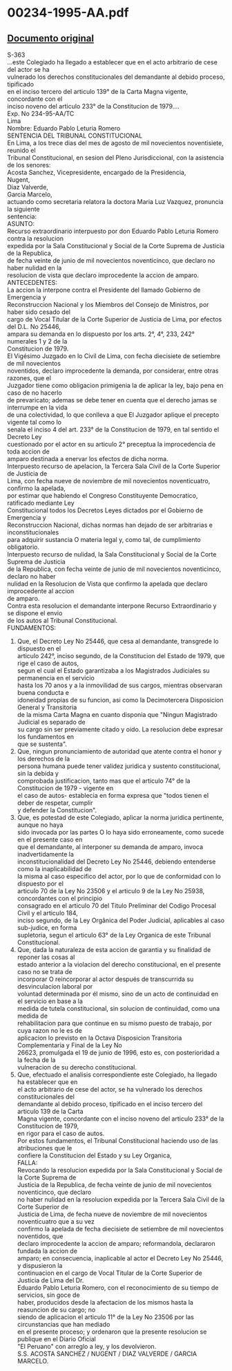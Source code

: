 
00234-1995-AA.pdf
=================
  
[Documento original](https://tc.gob.pe/jurisprudencia/1997/00234-1995-AA.pdf)  
---  
S-363  
...este Colegiado ha llegado a establecer que en el acto arbitrario de cese del actor se ha  
vulnerado los derechos constitucionales del demandante al debido proceso, tipificado  
en el inciso tercero del articulo 139° de la Carta Magna vigente, concordante con el  
inciso noveno del articulo 233° de la Constitucion de 1979....  
Exp. No 234-95-AA/TC  
Lima  
Nombre: Eduardo Pablo Leturia Romero  
SENTENCIA DEL TRIBUNAL CONSTITUCIONAL  
En Lima, a los trece dias del mes de agosto de mil novecientos noventisiete, reunido el  
Tribunal Constitucional, en sesion del Pleno Jurisdiccional, con la asistencia de los senores:  
Acosta Sanchez, Vicepresidente, encargado de la Presidencia,  
Nugent,  
Diaz Valverde,  
Garcia Marcelo,  
actuando como secretaria relatora la doctora Maria Luz Vazquez, pronuncia la siguiente  
sentencia:  
ASUNTO:  
Recurso extraordinario interpuesto por don Eduardo Pablo Leturia Romero contra la resolucion  
expedida por la Sala Constitucional y Social de la Corte Suprema de Justicia de la Republica,  
de fecha veinte de junio de mil novecientos noventicinco, que declaro no haber nulidad en la  
resolucion de vista que declaro improcedente la accion de amparo.  
ANTECEDENTES:  
La accion la interpone contra el Presidente del llamado Gobierno de Emergencia y  
Reconstruccion Nacional y los Miembros del Consejo de Ministros, por haber sido cesado del  
cargo de Vocal Titular de la Corte Superior de Justicia de Lima, por efectos del D.L. No 25446,  
ampara su demanda en lo dispuesto por los arts. 2°, 4°, 233, 242° numerales 1 y 2 de la  
Constitucion de 1979.  
El Vigésimo Juzgado en lo Civil de Lima, con fecha diecisiete de setiembre de mil novecientos  
noventidos, declaro improcedente la demanda, por considerar, entre otras razones, que el  
Juzgador tiene como obligacion primigenia la de aplicar la ley, bajo pena en caso de no hacerlo  
de prevaricato; ademas se debe tener en cuenta que el derecho jamas se interrumpe en la vida  
de una colectividad, lo que conlleva a que El Juzgador aplique el precepto vigente tal como lo  
senala el inciso 4 del art. 233° de la Constitucion de 1979, en tal sentido el Decreto Ley  
cuestionado por el actor en su articulo 2° preceptua la improcedencia de toda accion de  
amparo destinada a enervar los efectos de dicha norma.  
Interpuesto recurso de apelacion, la Tercera Sala Civil de la Corte Superior de Justicia de  
Lima, con fecha nueve de noviembre de mil novecientos noventicuatro, confirmo la apelada,  
por estimar que habiendo el Congreso Constituyente Democratico, ratificado mediante Ley  
Constitucional todos los Decretos Leyes dictados por el Gobierno de Emergencia y  
Reconstruccion Nacional, dichas normas han dejado de ser arbitrarias e inconstitucionales  
para adquirir sustancia O materia legal y, como tal, de cumplimiento obligatorio.  
Interpuesto recurso de nulidad, la Sala Constitucional y Social de la Corte Suprema de Justicia  
de la Republica, con fecha veinte de junio de mil novecientos noventicinco, declaro no haber  
nulidad en la Resolucion de Vista que confirmo la apelada que declaro improcedente al accion  
de amparo.  
Contra esta resolucion el demandante interpone Recurso Extraordinario y se dispone el envio  
de los autos al Tribunal Constitucional.  
FUNDAMENTOS:  
1. Que, el Decreto Ley No 25446, que cesa al demandante, transgrede lo dispuesto en el  
articulo 242°, inciso segundo, de la Constitucion del Estado de 1979, que rige el caso de autos,  
segun el cual el Estado garantizaba a los Magistrados Judiciales su permanencia en el servicio  
hasta los 70 anos y a la inmovilidad de sus cargos, mientras observaran buena conducta e  
idoneidad propias de su funcion, asi como la Decimotercera Disposicion General y Transitoria  
de la misma Carta Magna en cuanto disponia que "Ningun Magistrado Judicial es separado de  
su cargo sin ser previamente citado y oido. La resolucion debe expresar los fundamentos en  
que se sustenta".  
2. Que, ningun pronunciamiento de autoridad que atente contra el honor y los derechos de la  
persona humana puede tener validez juridica y sustento constitucional, sin la debida y  
comprobada justificacion, tanto mas que el articulo 74° de la Constitucion de 1979 - vigente en  
el caso de autos- establecia en forma expresa que "todos tienen el deber de respetar, cumplir  
y defender la Constitucion".  
3. Que, es potestad de este Colegiado, aplicar la norma juridica pertinente, aunque no haya  
sido invocada por las partes O lo haya sido erroneamente, como sucede en el presente caso en  
que el demandante, al interponer su demanda de amparo, invoca inadvertidamente la  
inconstitucionalidad del Decreto Ley No 25446, debiendo entenderse como la inaplicabilidad de  
la misma al caso especifico del actor, por lo que de conformidad con lo dispuesto por el  
articulo 70 de la Ley No 23506 y el articulo 9 de la Ley No 25938, concordantes con el principio  
consagrado en el articulo 70 del Titulo Preliminar del Codigo Procesal Civil y el articulo 184,  
inciso segundo, de la Ley Orgânica del Poder Judicial, aplicables al caso sub-judice, en forma  
supletoria, segun el articulo 63° de la Ley Organica de este Tribunal Constitucional.  
4. Que, dada la naturaleza de esta accion de garantia y su finalidad de reponer las cosas al  
estado anterior a la violacion del derecho constitucional, en el presente caso no se trata de  
incorporar O reincorporar al actor después de transcurrida su desvinculacion laboral por  
voluntad determinada por él mismo, sino de un acto de continuidad en el servicio en base a la  
medida de tutela constitucional, sin solucion de continuidad, como una medida de  
rehabilitacion para que continue en su mismo puesto de trabajo, por cuya razon no le es de  
aplicacion lo previsto en la Octava Disposicion Transitoria Complementaria y Final de la Ley No  
26623, promulgada el 19 de junio de 1996, esto es, con posterioridad a la fecha de la  
vulneracion de su derecho constitucional.  
5. Que, efectuado el analisis correspondiente este Colegiado, ha llegado ha establecer que en  
el acto arbitrario de cese del actor, se ha vulnerado los derechos constitucionales del  
demandante al debido proceso, tipificado en el inciso tercero del articulo 139 de la Carta  
Magna vigente, concordante con el inciso noveno del articulo 233° de la Constitucion de 1979,  
en rigor para el caso de autos.  
Por estos fundamentos, el Tribunal Constitucional haciendo uso de las atribuciones que le  
confiere la Constitucion del Estado y su Ley Organica,  
FALLA:  
Revocando la resolucion expedida por la Sala Constitucional y Social de la Corte Suprema de  
Justicia de la Republica, de fecha veinte de junio de mil novecientos noventicinco, que declaro  
no haber nulidad en la resolucion expedida por la Tercera Sala Civil de la Corte Superior de  
Justicia de Lima, de fecha nueve de noviembre de mil novecientos noventicuatro que a su vez  
confirmo la apelada de fecha diecisiete de setiembre de mil novecientos noventidos, que  
declaro improcedente la accion de amparo; reformandola, declararon fundada la accion de  
amparo; en consecuencia, inaplicable al actor el Decreto Ley No 25446, y dispusieron la  
continuacion en el cargo de Vocal Titular de la Corte Superior de Justicia de Lima del Dr.  
Eduardo Pablo Leturia Romero, con el reconocimiento de su tiempo de servicios, sin goce de  
haber, producidos desde la afectacion de los mismos hasta la reasuncion de su cargo; no  
siendo de aplicacion el articulo 11° de la Ley No 23506 por las circunstancias que han mediado  
en el presente proceso; y ordenaron que la presente resolucion se publique en el Diario Oficial  
"El Peruano" con arreglo a ley, y los devolvieron.  
S.S. ACOSTA SANCHEZ / NUGENT / DIAZ VALVERDE / GARCIA MARCELO.
